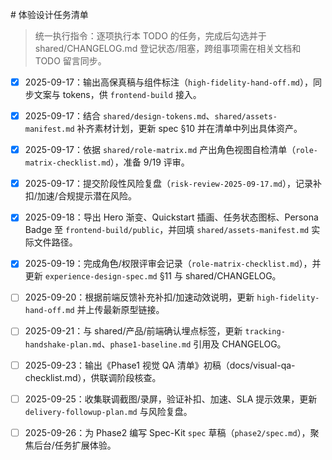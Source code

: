 ﻿﻿﻿﻿# 体验设计任务清单
> 统一执行指令：逐项执行本 TODO 的任务，完成后勾选并于 shared/CHANGELOG.md 登记状态/阻塞，跨组事项需在相关文档和 TODO 留言同步。

- [x] 2025-09-17：输出高保真稿与组件标注（`high-fidelity-hand-off.md`），同步文案与 tokens，供 `frontend-build` 接入。
- [x] 2025-09-17：结合 `shared/design-tokens.md`、`shared/assets-manifest.md` 补齐素材计划，更新 spec §10 并在清单中列出具体资产。
- [x] 2025-09-17：依据 `shared/role-matrix.md` 产出角色视图自检清单（`role-matrix-checklist.md`），准备 9/19 评审。
- [x] 2025-09-17：提交阶段性风险复盘（`risk-review-2025-09-17.md`），记录补扣/加速/合规提示潜在风险。
- [x] 2025-09-18：导出 Hero 渐变、Quickstart 插画、任务状态图标、Persona Badge 至 `frontend-build/public`，并回填 `shared/assets-manifest.md` 实际文件路径。
- [x] 2025-09-19：完成角色/权限评审会记录（`role-matrix-checklist.md`），并更新 `experience-design-spec.md` §11 与 shared/CHANGELOG。
- [ ] 2025-09-20：根据前端反馈补充补扣/加速动效说明，更新 `high-fidelity-hand-off.md` 并上传最新原型链接。
- [ ] 2025-09-21：与 shared/产品/前端确认埋点标签，更新 `tracking-handshake-plan.md`、`phase1-baseline.md` 引用及 CHANGELOG。
- [ ] 2025-09-23：输出《Phase1 视觉 QA 清单》初稿（docs/visual-qa-checklist.md），供联调阶段核查。
- [ ] 2025-09-25：收集联调截图/录屏，验证补扣、加速、SLA 提示效果，更新 `delivery-followup-plan.md` 与风险复盘。
- [ ] 2025-09-26：为 Phase2 编写 Spec-Kit `spec` 草稿（`phase2/spec.md`），聚焦后台/任务扩展体验。




